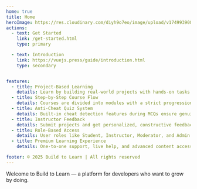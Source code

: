 ```yaml
---
home: true
title: Home
heroImage: https://res.cloudinary.com/diyh9o7eo/image/upload/v1749939087/logo-main_rwmqlq.png
actions:
  - text: Get Started
    link: /get-started.html
    type: primary

  - text: Introduction
    link: https://vuejs.press/guide/introduction.html
    type: secondary


features:
  - title: Project-Based Learning
    details: Learn by building real-world projects with hands-on tasks and coding challenges in every module.
  - title: Step-by-Step Course Flow
    details: Courses are divided into modules with a strict progression path including docs, labs, recaps, assignments, and quizzes.
  - title: Anti-Cheat Quiz System
    details: Built-in cheat detection features during MCQs ensure genuine learning and fair assessment.
  - title: Instructor Feedback
    details: Submit projects and get personalized, constructive feedback from instructors to improve your skills.
  - title: Role-Based Access
    details: User roles like Student, Instructor, Moderator, and Admin offer structured control and management.
  - title: Premium Learning Experience
    details: One-to-one support, live help, and advanced content access for premium subscribers.

footer: © 2025 Build to Learn | All rights reserved
---
```


Welcome to Build to Learn — a platform for developers who want to grow by doing.

<!-- Check [Home Page Docs][default-theme-home] for more customization options.

[default-theme-home]: https://vuejs.press/reference/default-theme/frontmatter.html#home-page -->
